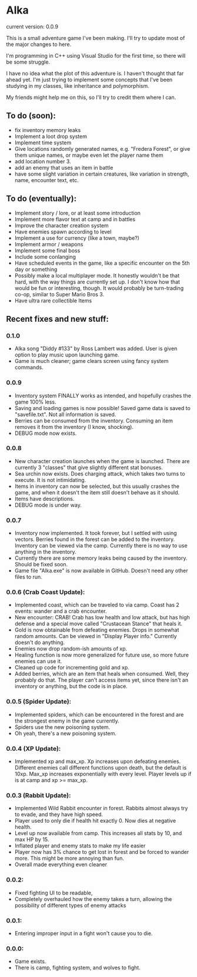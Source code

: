 # Alka

current version: 0.0.9

This is a small adventure game I've been making. I'll try to update most of the major changes to here.

I'm programming in C++ using Visual Studio for the first time, so there will be some struggle.

I have no idea what the plot of this adventure is. I haven't thought that far ahead yet. I'm just trying to implement some concepts that I've been studying in my classes, like inheritance and polymorphism.

My friends might help me on this, so I'll try to credit them where I can.

## To do (soon): ##
* fix inventory memory leaks
* Implement a loot drop system
* Implement time system
* Give locations randomly generated names, e.g. "Fredera Forest", or give them unique names, or maybe even let the player name them
* add location number 3.
* add an enemy that uses an item in battle
* have some slight variation in certain creatures, like variation in strength, name, encounter text, etc.

## To do (eventually): ##
* Implement story / lore, or at least some introduction
* Implement more flavor text at camp and in battles
* Improve the character creation system
* Have enemies spawn according to level
* Implement a use for currency (like a town, maybe?)
* Implement armor / weapons
* Implement some final boss
* Include some conlanging
* Have scheduled events in the game, like a specific encounter on the 5th day or something
* Possibly make a local multiplayer mode. It honestly wouldn't be that hard, with the way things are currently set up. I don't know how that would be fun or interesting, though. It would probably be turn-trading co-op, similar to Super Mario Bros 3.
* Have ultra rare collectible Items

## Recent fixes and new stuff: ##
### 0.1.0
* Alka song "Diddy \#133" by Ross Lambert was added. User is given option to play music upon launching game.
* Game is much cleaner; game clears screen using fancy system commands.

### 0.0.9
* Inventory system FINALLY works as intended, and hopefully crashes the game 100% less.
* Saving and loading games is now possible! Saved game data is saved to "savefile.txt". Not all information is saved.
* Berries can be consumed from the inventory. Consuming an item removes it from the inventory (I know, shocking).
* DEBUG mode now exists.

### 0.0.8
* New character creation launches when the game is launched. There are currently 3 "classes" that give slightly different stat bonuses.
* Sea urchin now exists. Does charging attack, which takes two turns to execute. It is not intimidating.
* Items in inventory can now be selected, but this usually crashes the game, and when it doesn't the item still doesn't behave as it should.
* Items have descriptions.
* DEBUG mode is under way.

### 0.0.7
* Inventory now implemented. It took forever, but I settled with using vectors. Berries found in the forest can be added to the inventory. Inventory can be viewed via the camp. Currently there is no way to use anything in the inventory.
* Currently there are some memory leaks being caused by the inventory. Should be fixed soon.
* Game file "Alka.exe" is now available in GitHub. Doesn't need any other files to run.

### 0.0.6 (Crab Coast Update):
* Implemented coast, which can be traveled to via camp. Coast has 2 events: wander and a crab encounter.
* New encounter: CRAB! Crab has low health and low attack, but has high defense and a special move called "Crustacean Stance" that heals it.
* Gold is now obtainable from defeating enemies. Drops in somewhat random amounts. Can be viewed in "Display Player info." Currently doesn't do anything.
* Enemies now drop random-ish amounts of xp.
* Healing function is now more generalized for future use, so more future enemies can use it.
* Cleaned up code for incrementing gold and xp.
* Added berries, which are an item that heals when consumed. Well, they probably do that. The player can't access items yet, since there isn't an inventory or anything, but the code is in place.

### 0.0.5 (Spider Update):
* Implemented spiders, which can be encountered in the forest and are the strongest enemy in the game currently.
* Spiders use the new poisoning system.
* Oh yeah, there's a new poisoning system.

### 0.0.4 (XP Update):
* Implemented xp and max_xp. Xp increases upon defeating enemies. Different enemies call different functions upon death, but the default is 10xp. Max_xp increases exponentially with every level. Player levels up if is at camp and xp >= max_xp.

### 0.0.3 (Rabbit Update):
* Implemented Wild Rabbit encounter in forest. Rabbits almost always try to evade, and they have high speed.
* Player used to only die if health hit exactly 0. Now dies at negative health.
* Level up now available from camp. This increases all stats by 10, and max HP by 15.
* Inflated player and enemy stats to make my life easier
* Player now has 3% chance to get lost in forest and be forced to wander more. This might be more annoying than fun.
* Overall made everything even cleaner

### 0.0.2:
* Fixed fighting UI to be readable,
* Completely overhauled how the enemy takes a turn, allowing the possibility of different types of enemy attacks

### 0.0.1:
* Entering improper input in a fight won't cause you to die.

### 0.0.0:
* Game exists.
* There is camp, fighting system, and wolves to fight.
